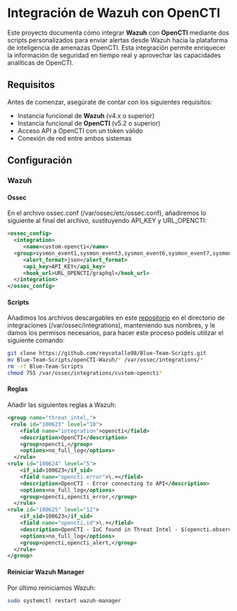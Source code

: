 # Integración de Wazuh con OpenCTI

Este proyecto documenta cómo integrar **Wazuh** con **OpenCTI** mediante dos scripts personalizados para enviar alertas desde Wazuh hacia la plataforma de inteligencia de amenazas OpenCTI. 
Esta integración permite enriquecer la información de seguridad en tiempo real y aprovechar las capacidades analíticas de OpenCTI.

## Requisitos

Antes de comenzar, asegúrate de contar con los siguientes requisitos:

- Instancia funcional de **Wazuh** (v4.x o superior)
- Instancia funcional de **OpenCTI** (v5.2 o superior)
- Acceso API a OpenCTI con un token válido
- Conexión de red entre ambos sistemas

## Configuración

### Wazuh
#### Ossec
En el archivo ossec.conf (/var/ossec/etc/ossec.conf), añadiremos lo siguiente al final del archivo, sustituyendo API_KEY y URL_OPENCTI:

```xml
<ossec_config>
  <integration>
     <name>custom-opencti</name>
  <group>sysmon_event1,sysmon_event3,sysmon_event6,sysmon_event7,sysmon_event_15,sysmon_event_22,syscheck</group>
     <alert_format>json</alert_format>
     <api_key>API_KEY</api_key>
     <hook_url>URL_OPENCTI/graphql</hook_url>
  </integration>
</ossec_config>
```
#### Scripts
Añadimos los archivos descargables en este [repositorio](https://github.com/reycotallo98/Blue-Team-Scripts.git) en el directorio de integraciones (/var/ossec/integrations), manteniendo sus nombres, y le damos los permisos necesarios, para hacer este proceso podeis utilizar el siguiente comando:
```bash
git clone https://github.com/reycotallo98/Blue-Team-Scripts.git
mv Blue-Team-Scripts/openCTI-Wazuh/* /var/ossec/integrations/*
rm -rf Blue-Team-Scripts
chmod 755 /var/ossec/integrations/custom-opencti*
```
#### Reglas
Añadir las siguientes reglas a Wazuh:
```xml
<group name="threat_intel,">
 <rule id="100623" level="10">
    <field name="integration">opencti</field>
    <description>OpenCTI</description>
    <group>opencti,</group>
    <options>no_full_log</options>
  </rule>
<rule id="100624" level="5">
    <if_sid>100623</if_sid>
    <field name="opencti.error">\.+</field>
    <description>OpenCTI - Error connecting to API</description>
    <options>no_full_log</options>
    <group>opencti,opencti_error,</group>
  </rule>
<rule id="100625" level="12">
    <if_sid>100623</if_sid>
    <field name="opencti.id">\.+</field>
    <description>OpenCTI - IoC found in Threat Intel - $(opencti.observable_value)</description>
    <options>no_full_log</options>
    <group>opencti,opencti_alert,</group>
  </rule>
</group>
```
#### Reiniciar Wazuh Manager
Por último reiniciamos Wazuh:
```bash
sudo systemctl restart wazuh-manager
```
